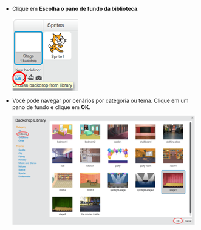 + Clique em **Escolha o pano de fundo da biblioteca**.
    
    ![captura de tela](images/stage-choose.png)

+ Você pode navegar por cenários por categoria ou tema. Clique em um pano de fundo e clique em **OK**.
    
    ![captura de tela](images/backdrop.png)